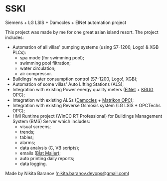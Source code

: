 # SSKI
Siemens + LG LSIS + Damocles + ElNet automation project

This project was made by me for one great asian island resort. The project includes:
- Automation of all villas' pumping systems (using S7-1200, Logo! & XGB PLCs):
  - spa mode (for swimming pool);
  - swimming pool filtration;
  - water circulation;
  - air compressor.
- Buildings' water consumption control (S7-1200, Logo!, XGB);
- Automation of some villas' Auto Lifting Stations (ALS);
- Integration with existing Power energy quality meters ([ElNet](http://www.elnet.cc/) + [KRUG OPC](https://www.krug2000.ru/));
- Integration with existing ALSs ([Damocles](https://www.hw-group.com/) + [Matrikon OPC](https://www.matrikonopc.com/));
- Integration with existing Reverse Osmosis system (LG LSIS + OPCTechs OPC);
- HMI Runtime project (WinCC RT Professional) for Buildings Management System (BMS) Server which includes:
  - visual screens;
  - trends;
  - tables;
  - alarms;
  - data analysis (C, VB scripts);
  - emails ([Blat Mailer](https://www.blat.net/));
  - auto printing daily reports;
  - data logging.

Made by Nikita Baranov (nikita.baranov.devops@gmail.com)

